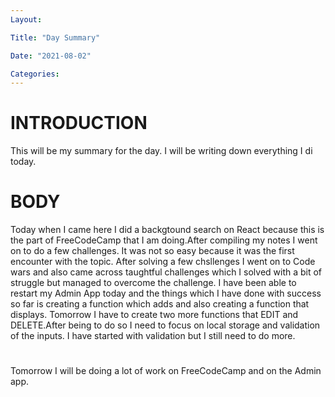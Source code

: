 ```yaml
---
Layout:

Title: "Day Summary"

Date: "2021-08-02"

Categories:
---
```

# INTRODUCTION
This will be my summary for the day. I will be writing down everything I di today.



# BODY
Today when I came here I did a backgtound search on React because this is the part of FreeCodeCamp that I am doing.After compiling my notes I went on to do a few challenges. It was not so easy because it was the first encounter with the topic. After solving a few chsllenges I went on to Code wars and also came across taughtful challenges which I solved with a bit of struggle but managed to overcome the challenge.
I have been able to restart my Admin App today and the things which I have done with success so far is creating a function which adds and also creating a function that displays. Tomorrow I have to create two more functions that EDIT and DELETE.After being to do so I need to focus on local storage and validation of the inputs. I have started with validation but I still need to do more.

# 
Tomorrow I will be doing a lot of work on FreeCodeCamp and on the Admin app.